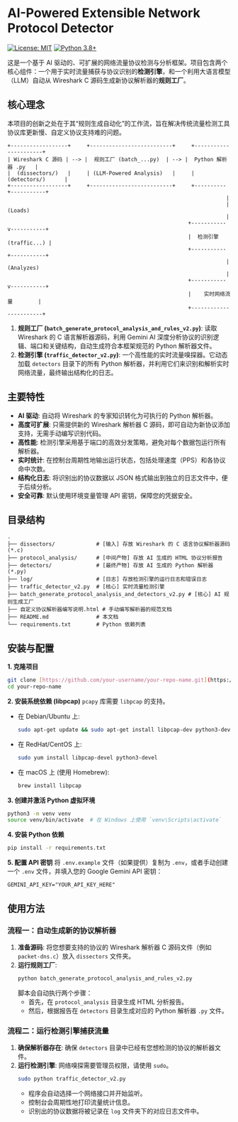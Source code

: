 # AI-Powered Extensible Network Protocol Detector

[![License: MIT](https://img.shields.io/badge/License-MIT-yellow.svg)](https://opensource.org/licenses/MIT)
[![Python 3.8+](https://img.shields.io/badge/python-3.8+-blue.svg)](https://www.python.org/downloads/)

这是一个基于 AI 驱动的、可扩展的网络流量协议检测与分析框架。项目包含两个核心组件：一个用于实时流量捕获与协议识别的**检测引擎**，和一个利用大语言模型（LLM）自动从 Wireshark C 源码生成新协议解析器的**规则工厂**。

## 核心理念

本项目的创新之处在于其“规则生成自动化”的工作流，旨在解决传统流量检测工具协议库更新慢、自定义协议支持难的问题。

```
+------------------+     +--------------------------+     +----------------------+
| Wireshark C 源码 | --> |  规则工厂 (batch_...py)  | --> |  Python 解析器 .py   |
|  (dissectors/)   |     | (LLM-Powered Analysis)   |     |    (detectors/)      |
+------------------+     +--------------------------+     +----------+-----------+
                                                                     |
                                                                     | (Loads)
                                                                     |
                                                         +-----------v-----------+
                                                         |  检测引擎 (traffic...) |
                                                         +-----------+-----------+
                                                                     | (Analyzes)
                                                                     |
                                                         +-----------v-----------+
                                                         |    实时网络流量        |
                                                         +-----------------------+
```

1.  **规则工厂 (`batch_generate_protocol_analysis_and_rules_v2.py`)**: 读取 Wireshark 的 C 语言解析器源码，利用 Gemini AI 深度分析协议的识别逻辑、端口和关键结构，自动生成符合本框架规范的 Python 解析器文件。
2.  **检测引擎 (`traffic_detector_v2.py`)**: 一个高性能的实时流量嗅探器。它动态加载 `detectors` 目录下的所有 Python 解析器，并利用它们来识别和解析实时网络流量，最终输出结构化的日志。

## 主要特性

- **AI 驱动**: 自动将 Wireshark 的专家知识转化为可执行的 Python 解析器。
- **高度可扩展**: 只需提供新的 Wireshark 解析器 C 源码，即可自动为新协议添加支持，无需手动编写识别代码。
- **高性能**: 检测引擎采用基于端口的高效分发策略，避免对每个数据包运行所有解析器。
- **实时统计**: 在控制台周期性地输出运行状态，包括处理速度（PPS）和各协议命中次数。
- **结构化日志**: 将识别出的协议数据以 JSON 格式输出到独立的日志文件中，便于后续分析。
- **安全可靠**: 默认使用环境变量管理 API 密钥，保障您的凭据安全。

## 目录结构

```
.
├── dissectors/             # [输入] 存放 Wireshark 的 C 语言协议解析器源码 (*.c)
├── protocol_analysis/      # [中间产物] 存放 AI 生成的 HTML 协议分析报告
├── detectors/              # [最终产物] 存放 AI 生成的 Python 解析器 (*.py)
├── log/                    # [日志] 存放检测引擎的运行日志和错误日志
├── traffic_detector_v2.py  # [核心] 实时流量检测引擎
├── batch_generate_protocol_analysis_and_detectors_v2.py # [核心] AI 规则生成工厂
├── 自定义协议解析器编写说明.html # 手动编写解析器的规范文档
├── README.md               # 本文档
└── requirements.txt        # Python 依赖列表
```

## 安装与配置

**1. 克隆项目**
```bash
git clone [https://github.com/your-username/your-repo-name.git](https://github.com/your-username/your-repo-name.git)
cd your-repo-name
```

**2. 安装系统依赖 (libpcap)**
`pcapy` 库需要 `libpcap` 的支持。

- 在 Debian/Ubuntu 上:
  ```bash
  sudo apt-get update && sudo apt-get install libpcap-dev python3-dev
  ```
- 在 RedHat/CentOS 上:
  ```bash
  sudo yum install libpcap-devel python3-devel
  ```
- 在 macOS 上 (使用 Homebrew):
  ```bash
  brew install libpcap
  ```

**3. 创建并激活 Python 虚拟环境**
```bash
python3 -m venv venv
source venv/bin/activate  # 在 Windows 上使用 `venv\Scripts\activate`
```

**4. 安装 Python 依赖**
```bash
pip install -r requirements.txt
```

**5. 配置 API 密钥**
将 `.env.example` 文件（如果提供）复制为 `.env`，或者手动创建一个 `.env` 文件，并填入您的 Google Gemini API 密钥：
```
GEMINI_API_KEY="YOUR_API_KEY_HERE"
```

## 使用方法

### 流程一：自动生成新的协议解析器

1.  **准备源码**: 将您想要支持的协议的 Wireshark 解析器 C 源码文件（例如 `packet-dns.c`）放入 `dissectors` 文件夹。
2.  **运行规则工厂**:
    ```bash
    python batch_generate_protocol_analysis_and_rules_v2.py
    ```
    脚本会自动执行两个步骤：
    - 首先，在 `protocol_analysis` 目录生成 HTML 分析报告。
    - 然后，根据报告在 `detectors` 目录生成对应的 Python 解析器 `.py` 文件。

### 流程二：运行检测引擎捕获流量

1.  **确保解析器存在**: 确保 `detectors` 目录中已经有您想检测的协议的解析器文件。
2.  **运行检测引擎**:
    网络嗅探需要管理员权限，请使用 `sudo`。
    ```bash
    sudo python traffic_detector_v2.py
    ```
    - 程序会自动选择一个网络接口并开始监听。
    - 控制台会周期性地打印流量统计信息。
    - 识别出的协议数据将被记录在 `log` 文件夹下的对应日志文件中。

